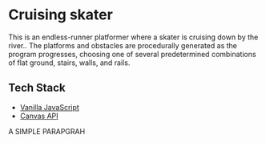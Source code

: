 # Cruising skater
This is an endless-runner platformer where a skater is cruising down by the river.. The platforms and obstacles are procedurally generated as the program progresses, choosing one of several predetermined combinations of flat ground, stairs, walls, and rails.

## Tech Stack

- [Vanilla JavaScript](https://developer.mozilla.org/en-US/docs/Web/JavaScript)
- [Canvas API](https://developer.mozilla.org/en-US/docs/Web/API/Canvas_API)


<p>A SIMPLE PARAPGRAH</p>
